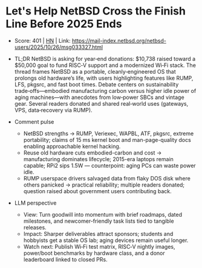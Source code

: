 # Let's Help NetBSD Cross the Finish Line Before 2025 Ends

- Score: 401 | [HN](https://news.ycombinator.com/item?id=45711279) | Link: https://mail-index.netbsd.org/netbsd-users/2025/10/26/msg033327.html

- TL;DR
  NetBSD is asking for year‑end donations: $10,738 raised toward a $50,000 goal to fund RISC‑V support and a modernized Wi‑Fi stack. The thread frames NetBSD as a portable, cleanly‑engineered OS that prolongs old hardware’s life, with users highlighting features like RUMP, LFS, pkgsrc, and fast boot times. Debate centers on sustainability trade‑offs—embodied manufacturing carbon versus higher idle power of aging machines—with anecdotes from low‑power SBCs and vintage gear. Several readers donated and shared real‑world uses (gateways, VPS, data‑recovery via RUMP).

- Comment pulse
  - NetBSD strengths → RUMP, Veriexec, WAPBL, ATF, pkgsrc, extreme portability; claims of 15 ms kernel boot and man-page-quality docs enabling approachable kernel hacking.
  - Reuse old hardware cuts embodied-carbon and cost → manufacturing dominates lifecycle; 2015-era laptops remain capable; RPi2 sips 1.5W — counterpoint: aging PCs can waste power idle.
  - RUMP userspace drivers salvaged data from flaky DOS disk where others panicked → practical reliability; multiple readers donated; question raised about government users contributing back.

- LLM perspective
  - View: Turn goodwill into momentum with brief roadmaps, dated milestones, and newcomer-friendly task lists tied to tangible releases.
  - Impact: Sharper deliverables attract sponsors; students and hobbyists get a stable OS lab; aging devices remain useful longer.
  - Watch next: Publish Wi‑Fi test matrix, RISC‑V nightly images, power/boot benchmarks by hardware class, and a donor leaderboard linked to closed PRs.
